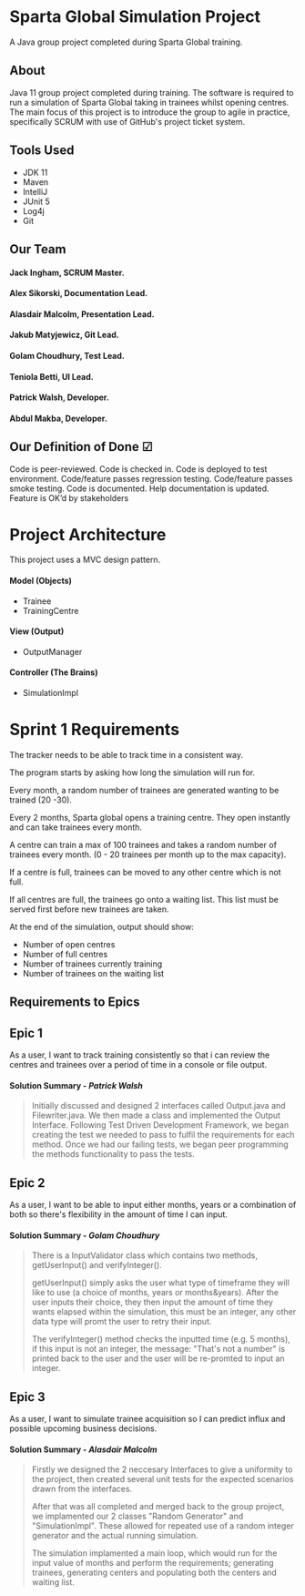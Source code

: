 # Sparta Global Simulation Project

A Java group project completed during Sparta Global training.

## About

Java 11 group project completed during training. The software is required to run a simulation of Sparta Global taking in trainees whilst opening centres. The main focus of this project is to introduce the group to agile in practice, specifically SCRUM with use of GitHub's project ticket system. 

## Tools Used
- JDK 11
- Maven
- IntelliJ
- JUnit 5
- Log4j
- Git

## Our Team
#### Jack Ingham, SCRUM Master.
#### Alex Sikorski, Documentation Lead.
#### Alasdair Malcolm, Presentation Lead.
#### Jakub Matyjewicz, Git Lead.
#### Golam Choudhury, Test Lead.
#### Teniola Betti, UI Lead.
#### Patrick Walsh, Developer.
#### Abdul Makba, Developer.

## Our Definition of Done &#x2611;

Code is peer-reviewed. Code is checked in. Code is deployed to test environment. Code/feature passes regression testing. Code/feature passes smoke testing. Code is documented. Help documentation is updated. Feature is OK’d by stakeholders

# Project Architecture

This project uses a MVC design pattern.

#### Model (Objects)
- Trainee
- TrainingCentre

#### View (Output)
- OutputManager

#### Controller (The Brains)
- SimulationImpl

# Sprint 1 Requirements

The tracker needs to be able to track time in a consistent way.

The program starts by asking how long the simulation will run for.

Every month, a random number of trainees are generated wanting to be trained (20 -30).

Every 2 months, Sparta global opens a training centre. They open instantly and can take trainees every month.

A centre can train a max of 100 trainees and takes a random number of trainees every month. (0 - 20 trainees per month up to the max capacity).

If a centre is full, trainees can be moved to any other centre which is not full.

If all centres are full, the trainees go onto a waiting list. This list must be served first before new trainees are taken.

At the end of the simulation, output should show:
  - Number of open centres
  - Number of full centres
  - Number of trainees currently training
  - Number of trainees on the waiting list

## Requirements to Epics

## Epic 1
As a user, I want to track training consistently so that i can review the centres and trainees over a period of time in a console or file output.

#### Solution Summary - *Patrick Walsh*

> Initially discussed and designed 2 interfaces called Output.java and Filewriter.java. We then made a class and implemented the Output Interface. Following Test Driven Development Framework, we began creating the test we needed to pass to fulfil the requirements for each method. Once we had our failing tests, we began peer programming the methods functionality to pass the tests. 

## Epic 2
As a user, I want to be able to input either months, years or a combination of both so there's flexibility in the amount of time I can input.

#### Solution Summary - *Golam Choudhury*

> There is a InputValidator class which contains two methods, getUserInput() and verifyInteger().
>
> getUserInput() simply asks the user what type of timeframe they will like to use (a choice of months, years or months&years).
> After the user inputs their choice, they then input the amount of time they wants elapsed within the simulation, this must be an integer, any other data type will promt the user to retry their input. 
>
> The verifyInteger() method checks the inputted time (e.g. 5 months), if this input is not an integer, the message: "That's not a number" is printed back to the user and the user will be re-promted to input an integer. 

## Epic 3
As a user, I want to simulate trainee acquisition so I can predict influx and possible upcoming business decisions.

#### Solution Summary - *Alasdair Malcolm*

> Firstly we designed the 2 neccesary Interfaces to give a uniformity to the project, then created several unit tests for the expected scenarios drawn from the interfaces.
>
> After that was all completed and merged back to the group project, we implamented our 2 classes "Random Generator" and "SimulationImpl". These allowed for repeated use of a random integer generator and the actual running simulation.
>
> The simulation implamented a main loop, which would run for the input value of months and perform the requirements; generating trainees, generating centers and populating both the centers and waiting list.
